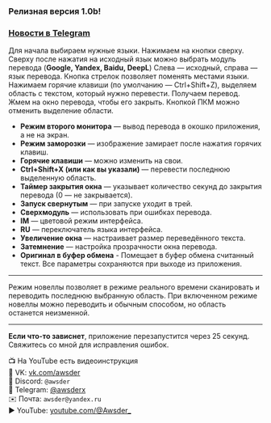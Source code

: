 ### Релизная версия 1.0b!

### [Новости в Telegram](https://t.me/Awsder_Echo_Lang)

Для начала выбираем нужные языки. Нажимаем на кнопки сверху. Сверху после нажатия на исходный язык можно выбрать модуль перевода (**Google, Yandex, Baidu, DeepL**)
Слева — исходный, справа — язык перевода. Кнопка стрелок позволяет поменять местами языки.
Нажимаем горячие клавиши (по умолчанию — Ctrl+Shift+Z), выделяем область с текстом, который нужно перевести. Получаем перевод.  
Жмем на окно перевода, чтобы его закрыть. Кнопкой ПКМ можно отменить выделение области.

- **Режим второго монитора** — вывод перевода в окошко приложения, а не на экран.
- **Режим заморозки** — изображение замирает после нажатия горячих клавиш.
- **Горячие клавиши** — можно изменить на свои.
- **Ctrl+Shift+X (или как вы указали)** — перевести последнюю выделенную область.
- **Таймер закрытия окна** — указывает количество секунд до закрытия перевода (0 — не закрывается).
- **Запуск свернутым** — при запуске уходит в трей.
- **Сверхмодуль** — использовать при ошибках перевода.
- **IM** — цветовой режим интерфейса.
- **RU** — переключатель языка интерфейса.
- **Увеличение окна** — настраивает размер переведённого текста.
- **Затемнение** — настройка прозрачности окна перевода.
- **Оригинал в буфер обмена** - Помещает в буфер обмена считанный текст.
Все параметры сохраняются при выходе из приложения.

---

Режим новеллы позволяет в режиме реального времени сканировать и переводить последнюю выбранную область. При включенном режиме новеллы можно переводить и обычным способом, но область останется неизменной.

---

**Если что-то зависнет**, приложение перезапустится через 25 секунд.  
Свяжитесь со мной для исправления ошибок.

📺 На YouTube есть видеоинструкция  
🔗 VK: [vk.com/awsder](https://vk.com/awsder)  
💬 Discord: `@awsder`  
📱 Telegram: [@awsderx](https://t.me/Awsder_Echo)  
✉️ Почта: `awsder@yandex.ru`  
▶️ YouTube: [youtube.com/@Awsder_](https://youtube.com/@Awsder_)
